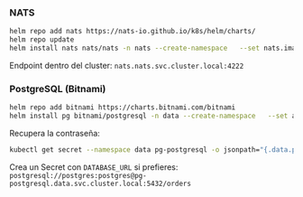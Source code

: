 ### NATS
```bash
helm repo add nats https://nats-io.github.io/k8s/helm/charts/
helm repo update
helm install nats nats/nats -n nats --create-namespace   --set nats.image=nats:2.10.18   --set cluster.enabled=false
```
Endpoint dentro del cluster: `nats.nats.svc.cluster.local:4222`

### PostgreSQL (Bitnami)
```bash
helm repo add bitnami https://charts.bitnami.com/bitnami
helm install pg bitnami/postgresql -n data --create-namespace   --set auth.postgresPassword=postgres,auth.database=orders
```
Recupera la contraseña:
```bash
kubectl get secret --namespace data pg-postgresql -o jsonpath="{.data.postgres-password}" | base64 -d
```
Crea un Secret con `DATABASE_URL` si prefieres:
`postgresql://postgres:postgres@pg-postgresql.data.svc.cluster.local:5432/orders`
